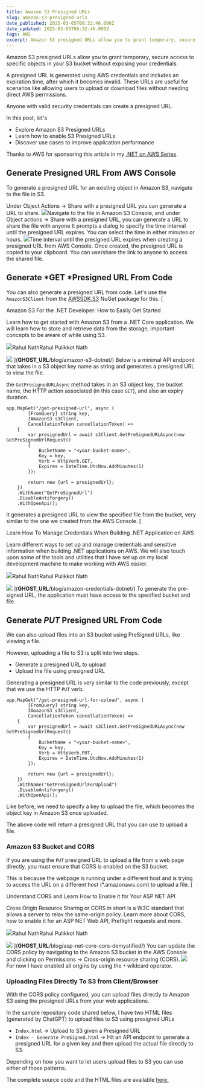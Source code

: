 ```yaml
---
title: Amazon S3 Presigned URLs
slug: amazon-s3-presigned-urls
date_published: 2025-03-05T06:32:46.000Z
date_updated: 2025-03-05T06:32:46.000Z
tags: AWS
excerpt: Amazon S3 presigned URLs allow you to grant temporary, secure access to specific objects in your S3 bucket without exposing your credentials. Let's learn how to use this from a .NET application.
---
```


Amazon S3 presigned URLs allow you to grant temporary, secure access to specific objects in your S3 bucket without exposing your credentials.

A presigned URL is generated using AWS credentials and includes an expiration time, after which it becomes invalid. These URLs are useful for scenarios like allowing users to upload or download files without needing direct AWS permissions.

Anyone with valid security credentials can create a presigned URL.

In this post, let's

- Explore Amazon S3 Presigned URLs
- Learn how to enable S3 Presigned URLs
- Discover use cases to improve application performance

Thanks to AWS for sponsoring this article in my [.NET on AWS Series](__GHOST_URL__/blog/tag/aws/).

## Generate Presigned URL From AWS Console

To generate a presigned URL for an existing object in Amazon S3, navigate to the file in S3. 

Under Object Actions → Share with a presigned URL you can generate a URL to share.
![](__GHOST_URL__/content/images/2025/03/image.png)Navigate to the file in Amazon S3 Console, and under Object actions → Share with a presigned URL, you can generate a URL to share the file with anyone
It prompts a dialog to specify the time interval until the presigned URL expires. You can select the time in either minutes or hours.
![](__GHOST_URL__/content/images/2025/03/image-1.png)Time interval until the presigned URL expires when creating a presigned URL from AWS Console.
Once created, the presigned URL is copied to your clipboard. You can use/share the link to anyone to access the shared file.

## Generate *GET *Presigned URL From Code

You can also generate a presigned URL from code. Let's use the `AmazonS3Client` from the [AWSSDK.S3](https://www.nuget.org/packages/AWSSDK.S3) NuGet package for this. 
[

Amazon S3 For the .NET Developer: How to Easily Get Started

Learn how to get started with Amazon S3 from a .NET Core application. We will learn how to store and retrieve data from the storage, important concepts to be aware of while using S3.

![](__GHOST_URL__/content/images/icon/logo-512x512-19.png)Rahul NathRahul Pulikkot Nath

![](__GHOST_URL__/content/images/thumbnail/storage-box-2.jpg)
](__GHOST_URL__/blog/amazon-s3-dotnet/)
Below is a minimal API endpoint that takes in a S3 object key name as string and generates a presigned URL to view the file.

the `GetPresignedURLAsync` method takes in an S3 object key, the bucket name, the HTTP action associated (in this case `GET`), and also an expiry duration.

    app.MapGet("/get-presigned-url", async (
            [FromQuery] string key,
            IAmazonS3 s3Client,
            CancellationToken cancellationToken) =>
        {
            var presignedUrl = await s3Client.GetPreSignedURLAsync(new GetPreSignedUrlRequest()
            {
                BucketName = "<your-bucket-name>",
                Key = key,
                Verb = HttpVerb.GET,
                Expires = DateTime.UtcNow.AddMinutes(1)
            });
    
            return new {url = presignedUrl};
        })
        .WithName("GetPreSignedUrl")
        .DisableAntiforgery()
        .WithOpenApi();

It generates a presigned URL to view the specified file from the bucket, very similar to the one we created from the AWS Console. 
[

Learn How To Manage Credentials When Building .NET Application on AWS

Learn different ways to set up and manage credentials and sensitive information when building .NET applications on AWS. We will also touch upon some of the tools and utilities that I have set up on my local development machine to make working with AWS easier.

![](__GHOST_URL__/content/images/icon/logo-512x512-20.png)Rahul NathRahul Pulikkot Nath

![](__GHOST_URL__/content/images/thumbnail/secure-key-2.jpg)
](__GHOST_URL__/blog/amazon-credentials-dotnet/)
To generate the pre-signed URL, the application must have access to the specified bucket and file.

## Generate *PUT* Presigned URL From Code

We can also upload files into an S3 bucket using PreSigned URLs, like viewing a file.

However, uploading a file to S3 is split into two steps. 

- Generate a presigned URL to upload
- Upload the file using presigned URL

Generating a presigned URL is very similar to the code previously, except that we use the HTTP `PUT` verb.

    app.MapGet("/get-presigned-url-for-upload", async (
            [FromQuery] string key,
            IAmazonS3 s3Client,
            CancellationToken cancellationToken) =>
        {
            var presignedUrl = await s3Client.GetPreSignedURLAsync(new GetPreSignedUrlRequest()
            {
                BucketName = "<your-bucket-name>",
                Key = key,
                Verb = HttpVerb.PUT,
                Expires = DateTime.UtcNow.AddMinutes(1)
            });
    
            return new {url = presignedUrl};
        })
        .WithName("GetPreSignedUrlForUpload")
        .DisableAntiforgery()
        .WithOpenApi();

Like before, we need to specify a key to upload the file, which becomes the object key in Amazon S3 once uploaded. 

The above code will return a presigned URL that you can use to upload a file.

### Amazon S3 Bucket and CORS

If you are using the `PUT` presigned URL to upload a file from a web page directly, you must ensure that CORS is enabled on the S3 bucket. 

This is because the webpage is running under a different host and is trying to access the URL on a different host (*.amazonaws.com) to upload a file.
[

Understand CORS and Learn How to Enable it for Your ASP NET API

Cross Origin Resource Sharing or CORS in short is a W3C standard that allows a server to relax the same-origin policy. Learn more about CORS, how to enable it for an ASP NET Web API, Preflight requests and more.

![](__GHOST_URL__/content/images/icon/logo-512x512-21.png)Rahul NathRahul Pulikkot Nath

![](__GHOST_URL__/content/images/thumbnail/cors_bridge.jpg)
](__GHOST_URL__/blog/asp-net-core-cors-demystified/)
You can update the CORS policy by navigating to the Amazon S3 bucket in the AWS Console and clicking on Permissions → Cross-origin resource sharing (CORS).
![](__GHOST_URL__/content/images/2025/03/image-2.png)
For now I have enabled all origins by using the `*` wildcard operator. 

### Uploading Files Directly To S3 from Client/Browser

With the CORS policy configured, you can upload files directly to Amazon S3 using the presigned URLs from your web applications.

In the sample repository code shared below, I have two HTML files (generated by ChatGPT) to upload files to S3 using presigned URLs

- `Index.html` → Upload to S3 given a Presigned URL
- `Index - Generate PreSigned.html` → Hit an API endpoint to generate a presigned URL for a given key and then upload the actual file directly to S3. 

Depending on how you want to let users upload files to S3 you can use either of those patterns.

The complete source code and the HTML files are available [here.](https://github.com/rahulpnath/youtube-samples/tree/main/s3-presigned-urls)

